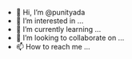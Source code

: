 - 👋 Hi, I’m @punityada
- 👀 I’m interested in ...
- 🌱 I’m currently learning ...
- 💞️ I’m looking to collaborate on ...
- 📫 How to reach me ...

<!---
punityada/punityada is a ✨ special ✨ repository because its `README.md` (this file) appears on your GitHub profile.
You can click the Preview link to take a look at your changes.
--->

